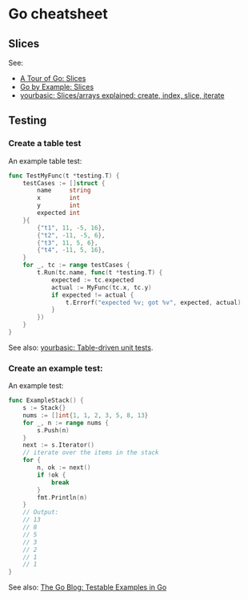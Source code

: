 # Go cheatsheet

## Slices

See:
* [A Tour of Go: Slices](https://go.dev/tour/moretypes/7)
* [Go by Example: Slices](https://gobyexample.com/slices)
* [yourbasic: Slices/arrays explained: create, index, slice, iterate](https://yourbasic.org/golang/slices-explained/)

## Testing

### Create a table test

An example table test:

```go
func TestMyFunc(t *testing.T) {
	testCases := []struct {
		name     string
		x        int
		y        int
		expected int
	}{
		{"t1", 11, -5, 16},
		{"t2", -11, -5, 6},
		{"t3", 11, 5, 6},
		{"t4", -11, 5, 16},
	}
	for _, tc := range testCases {
		t.Run(tc.name, func(t *testing.T) {
			expected := tc.expected
			actual := MyFunc(tc.x, tc.y)
			if expected != actual {
				t.Errorf("expected %v; got %v", expected, actual)
			}
		})
	}
}
```

See also: [yourbasic: Table-driven unit tests](https://yourbasic.org/golang/table-driven-unit-test/).

### Create an example test:

An example test:

```go
func ExampleStack() {
	s := Stack{}
	nums := []int{1, 1, 2, 3, 5, 8, 13}
	for _, n := range nums {
		s.Push(n)
	}
	next := s.Iterator()
	// iterate over the items in the stack
	for {
		n, ok := next()
		if !ok {
			break
		}
		fmt.Println(n)
	}
	// Output:
	// 13
	// 8
	// 5
	// 3
	// 2
	// 1
	// 1
}
```

See also: [The Go Blog: Testable Examples in Go](https://go.dev/blog/examples)
